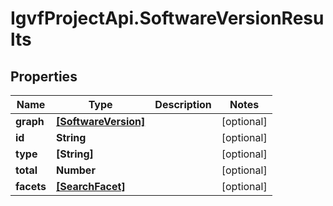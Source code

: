 # IgvfProjectApi.SoftwareVersionResults

## Properties

Name | Type | Description | Notes
------------ | ------------- | ------------- | -------------
**graph** | [**[SoftwareVersion]**](SoftwareVersion.md) |  | [optional] 
**id** | **String** |  | [optional] 
**type** | **[String]** |  | [optional] 
**total** | **Number** |  | [optional] 
**facets** | [**[SearchFacet]**](SearchFacet.md) |  | [optional] 


